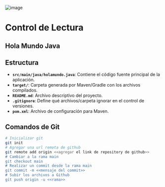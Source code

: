 ![image](https://github.com/user-attachments/assets/ae4fee50-d879-4d03-8071-dd8a187a4290)

# Control de Lectura 
## Hola Mundo Java 
## Estructura
- **`src/main/java/holamundo.java`**: Contiene el código fuente principal de la aplicación.
- **`target/`**: Carpeta generada por Maven/Gradle con los archivos compilados.
- **`README.md`**: Archivo descriptivo del proyecto.
- **`.gitignore`**: Define qué archivos/carpeta ignorar en el control de versiones.
- **`pom.xml`**: Archivo de configuración para Maven.
## Comandos de Git
```bash
# Inicializar git
git init
# Agregar una url remota de github
git remote add origin <<agregar el link de repository de github>>
# Cambiar a la rama main
git checkout main
# Realizar un commit desde la rama main
git commit -m <<mensaje del commit>>
# Subir los archivos a Github
git push origin -u <<rama>>
```
